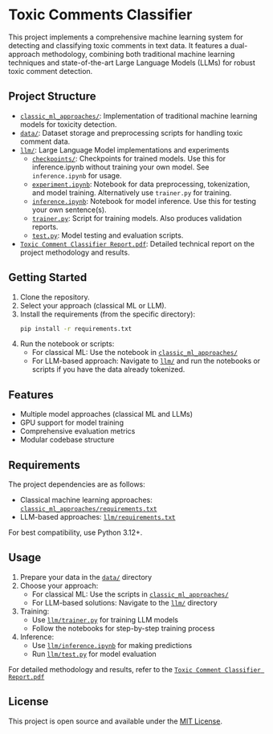 # Toxic Comments Classifier

This project implements a comprehensive machine learning system for detecting and classifying toxic comments in text data. It features a dual-approach methodology, combining both traditional machine learning techniques and state-of-the-art Large Language Models (LLMs) for robust toxic comment detection.

## Project Structure

- [`classic_ml_approaches/`](classic_ml_approaches/): Implementation of traditional machine learning models for toxicity detection.
- [`data/`](data/): Dataset storage and preprocessing scripts for handling toxic comment data.
- [`llm/`](llm/): Large Language Model implementations and experiments
  - [`checkpoints/`](llm/checkpoints/): Checkpoints for trained models. Use this for inference.ipynb without training your own model. See `inference.ipynb` for usage.
  - [`experiment.ipynb`](llm/experiment.ipynb): Notebook for data preprocessing, tokenization, and model training. Alternatively use `trainer.py` for training.
  - [`inference.ipynb`](llm/inference.ipynb): Notebook for model inference. Use this for testing your own sentence(s).
  - [`trainer.py`](llm/trainer.py): Script for training models. Also produces validation reports.
  - [`test.py`](llm/test.py): Model testing and evaluation scripts.
- [`Toxic Comment Classifier Report.pdf`](Toxic%20Comment%20Classifier%20Report.pdf): Detailed technical report on the project methodology and results.

## Getting Started

1. Clone the repository.
2. Select your approach (classical ML or LLM).
3. Install the requirements (from the specific directory):
   ```bash
   pip install -r requirements.txt
   ```
4. Run the notebook or scripts:
   - For classical ML: Use the notebook in [`classic_ml_approaches/`](classic_ml_approaches/)
   - For LLM-based approach: Navigate to [`llm/`](llm/) and run the notebooks or scripts if you have the data already tokenized.

## Features

- Multiple model approaches (classical ML and LLMs)
- GPU support for model training
- Comprehensive evaluation metrics
- Modular codebase structure

## Requirements

The project dependencies are as follows:
- Classical machine learning approaches: [`classic_ml_approaches/requirements.txt`](classic_ml_approaches/requirements.txt)
- LLM-based approaches: [`llm/requirements.txt`](llm/requirements.txt)

For best compatibility, use Python 3.12+.

## Usage

1. Prepare your data in the [`data/`](data/) directory
2. Choose your approach:
   - For classical ML: Use the scripts in [`classic_ml_approaches/`](classic_ml_approaches/)
   - For LLM-based solutions: Navigate to the [`llm/`](llm/) directory
3. Training:
   - Use [`llm/trainer.py`](llm/trainer.py) for training LLM models
   - Follow the notebooks for step-by-step training process
4. Inference:
   - Use [`llm/inference.ipynb`](llm/inference.ipynb) for making predictions
   - Run [`llm/test.py`](llm/test.py) for model evaluation

For detailed methodology and results, refer to the [`Toxic Comment Classifier Report.pdf`](Toxic%20Comment%20Classifier%20Report.pdf)

## License

This project is open source and available under the [MIT License](LICENSE).